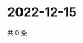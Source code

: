 # 2022-12-15

共 0 条

<!-- BEGIN WEIBO -->
<!-- 最后更新时间 Thu Dec 15 2022 13:13:39 GMT+0800 (China Standard Time) -->

<!-- END WEIBO -->

